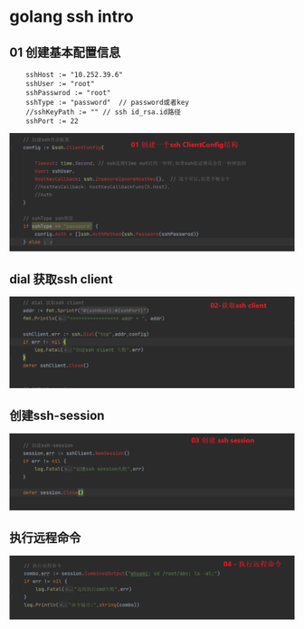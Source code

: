 #  golang ssh intro 


##  01 创建基本配置信息

```
	sshHost := "10.252.39.6"
	sshUser := "root"
	sshPasswrod := "root"
	sshType := "password"  // password或者key
	//sshKeyPath := "" // ssh id_rsa.id路径
	sshPort := 22
```

![0101](_image/0101.png)





##   dial 获取ssh client
![0201](_image/0201.png)



##  创建ssh-session
![0301](_image/0301.png)



##  执行远程命令
![0401](_image/0401.png)




